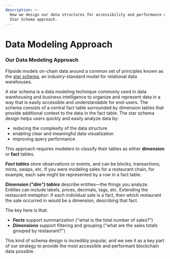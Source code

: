 ```yaml
---
description: >-
  How we design our data structures for accessibility and performance using the
  Star Schema approach.
---
```


# Data Modeling Approach

### Our Data Modeling Approach

Flipside models on-chain data around a common set of principles known as the [star schema](https://en.wikipedia.org/wiki/Star\_schema), an industry-standard model for relational data warehouses.&#x20;

A star schema is a data modeling technique commonly used in data warehousing and business intelligence to organize and represent data in a way that is easily accessible and understandable for end-users. The schema consists of a central fact table surrounded by dimension tables that provide additional context to the data in the fact table. The star schema design helps users quickly and easily analyze data by:

* reducing the complexity of the data structure
* enabling clear and meaningful data visualization
* improving query performance

This approach requires modelers to classify their tables as either **dimension** or **fact** tables.

_**Fact tables**_ store observations or events, and can be blocks, transactions, mints, swaps, etc. If you were modeling sales for a restaurant chain, for example, each sale might be represented by a row in a fact table.

_**Dimension ("dim") tables**_ describe entities—the things you analyze. Entities can include labels, prices, decimals, tags, etc. Extending the restaurant metaphor: if each individual sale is a fact, then which restaurant the sale occurred in would be a dimension, describing that fact.

The key here is that:

* _**Facts**_ support summarization ("what is the total number of sales?")
* _**Dimensions**_ support filtering and grouping ("what are the sales totals grouped by restaurant?")

This kind of schema design is incredibly popular, and we see it as a key part of our strategy to provide the most accessible and performant blockchain data possible.
